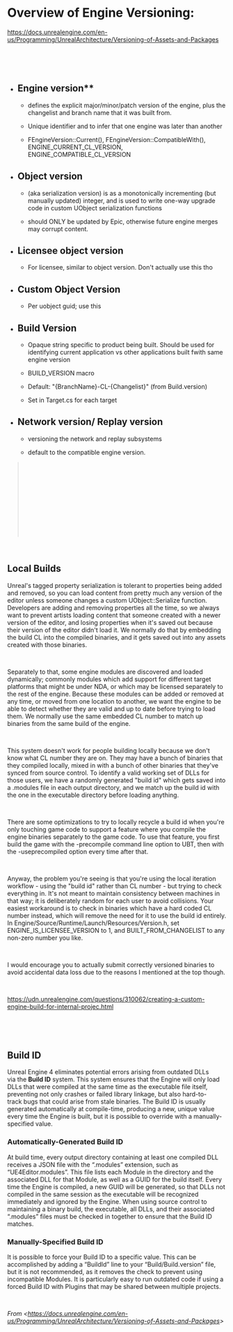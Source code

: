 # Overview of Engine Versioning:

<https://docs.unrealengine.com/en-us/Programming/UnrealArchitecture/Versioning-of-Assets-and-Packages>

 

 

-   ## Engine version**

    -   defines the explicit major/minor/patch version of the engine, plus the changelist and branch name that it was built from.

    -   Unique identifier and to infer that one engine was later than another

    -   FEngineVersion::Current(), FEngineVersion::CompatibleWith(), ENGINE\_CURRENT\_CL\_VERSION, ENGINE\_COMPATIBLE\_CL\_VERSION

-   ## **Object version**

    -   (aka serialization version) is as a monotonically incrementing (but manually updated) integer, and is used to write one-way upgrade code in custom UObject serialization functions

    -   should ONLY be updated by Epic, otherwise future engine merges may corrupt content.

-   ## **Licensee object version**

    -   For licensee, similar to object version. Don't actually use this tho

-   ## **Custom Object Version**

    -   Per uobject guid; use this

-   ## **Build Version**

    -   Opaque string specific to product being built. Should be used for identifying current application vs other applications built fwith same engine version

    -   BUILD\_VERSION macro

    -   Default: "{BranchName}-CL-{Changelist}" (from Build.version)

    -   Set in Target.cs for each target

-   ## **Network version/ Replay version**

    -   versioning the network and replay subsystems

    -   default to the compatible engine version.

>  
>
>  
>
>  
>
>  
>
>  
>
>  

 

## **Local Builds**

Unreal's tagged property serialization is tolerant to properties being added and removed, so you can load content from pretty much any version of the editor unless someone changes a custom UObject::Serialize function. Developers are adding and removing properties all the time, so we always want to prevent artists loading content that someone created with a newer version of the editor, and losing properties when it's saved out because their version of the editor didn't load it. We normally do that by embedding the build CL into the compiled binaries, and it gets saved out into any assets created with those binaries.

 

Separately to that, some engine modules are discovered and loaded dynamically; commonly modules which add support for different target platforms that might be under NDA, or which may be licensed separately to the rest of the engine. Because these modules can be added or removed at any time, or moved from one location to another, we want the engine to be able to detect whether they are valid and up to date before trying to load them. We normally use the same embedded CL number to match up binaries from the same build of the engine.

 

This system doesn't work for people building locally because we don't know what CL number they are on. They may have a bunch of binaries that they compiled locally, mixed in with a bunch of other binaries that they've synced from source control. To identify a valid working set of DLLs for those users, we have a randomly generated "build id" which gets saved into a .modules file in each output directory, and we match up the build id with the one in the executable directory before loading anything.

 

There are some optimizations to try to locally recycle a build id when you're only touching game code to support a feature where you compile the engine binaries separately to the game code. To use that feature, you first build the game with the -precompile command line option to UBT, then with the -useprecompiled option every time after that.

 

Anyway, the problem you're seeing is that you're using the local iteration workflow - using the "build id" rather than CL number - but trying to check everything in. It's not meant to maintain consistency between machines in that way; it is deliberately random for each user to avoid collisions. Your easiest workaround is to check in binaries which have a hard coded CL number instead, which will remove the need for it to use the build id entirely. In Engine/Source/Runtime/Launch/Resources/Version.h, set ENGINE\_IS\_LICENSEE\_VERSION to 1, and BUILT\_FROM\_CHANGELIST to any non-zero number you like.

 

I would encourage you to actually submit correctly versioned binaries to avoid accidental data loss due to the reasons I mentioned at the top though.

 

<https://udn.unrealengine.com/questions/310062/creating-a-custom-engine-build-for-internal-projec.html>

 

 

## **Build ID**

Unreal Engine 4 eliminates potential errors arising from outdated DLLs via the **Build ID** system. This system ensures that the Engine will only load DLLs that were compiled at the same time as the executable file itself, preventing not only crashes or failed library linkage, but also hard-to-track bugs that could arise from stale binaries. The Build ID is usually generated automatically at compile-time, producing a new, unique value every time the Engine is built, but it is possible to override with a manually-specified value.

### **Automatically-Generated Build ID**

At build time, every output directory containing at least one compiled DLL receives a JSON file with the “.modules” extension, such as “UE4Editor.modules”. This file lists each Module in the directory and the associated DLL for that Module, as well as a GUID for the build itself. Every time the Engine is compiled, a new GUID will be generated, so that DLLs not compiled in the same session as the executable will be recognized immediately and ignored by the Engine. When using source control to maintaining a binary build, the executable, all DLLs, and their associated “.modules” files must be checked in together to ensure that the Build ID matches.

### **Manually-Specified Build ID**

It is possible to force your Build ID to a specific value. This can be accomplished by adding a “BuildId” line to your “Build/Build.version” file, but it is not recommended, as it removes the check to prevent using incompatible Modules. It is particularly easy to run outdated code if using a forced Build ID with Plugins that may be shared between multiple projects.

 

*From &lt;<https://docs.unrealengine.com/en-us/Programming/UnrealArchitecture/Versioning-of-Assets-and-Packages>&gt;*
